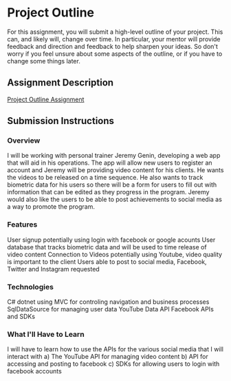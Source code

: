 # Project Outline
For this assignment, you will submit a high-level outline of your project. This can, and likely will, change over time. In particular, your mentor will provide feedback and direction and feedback to help sharpen your ideas. So don't worry if you feel unsure about some aspects of the outline, or if you have to change some things later.

## Assignment Description
[Project Outline Assignment](https://education.launchcode.org/liftoff/assignments/project-outline/)

## Submission Instructions

### Overview
I will be working with personal trainer Jeremy Genin, developing a web app that will aid in his operations. The app will allow new users to register an account and Jeremy will be providing video content for his clients. He wants the videos to be released on a time sequence. He also wants to track biometric data for his users so there will be a form for users to fill out with information that can be edited as they progress in the program. Jeremy would also like the users to be able to post achievements to social media as a way to promote the program.
### Features
User signup potentially using login with facebook or google acounts
User database that tracks biometric data and will be used to time release of video content
Connection to Videos potentially using Youtube, video quality is important to the client
Users able to post to social media, Facebook, Twitter and Instagram requested
### Technologies
C# dotnet using MVC for controling navigation and business processes
SqlDataSource for managing user data
YouTube Data API
Facebook APIs and SDKs
### What I'll Have to Learn
I will have to learn how to use the APIs for the various social media that I will interact with
a) The YouTube API for managing video content
b) API for accessing and posting to facebook
c) SDKs for allowing users to login with facebook accounts